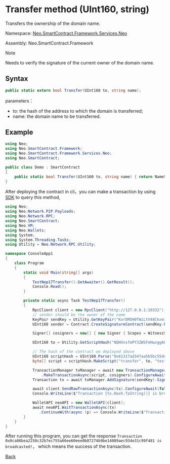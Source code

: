 # Transfer method (UInt160, string)

Transfers the ownership of the domain name.

Namespace: [Neo.SmartContract.Framework.Services.Neo](../../neo.md)

Assembly: Neo.SmartContract.Framework

> [!Note]
>
> Needs to verify the signature of the current owner of the domain name.

## Syntax

```c#
public static extern bool Transfer(UInt160 to, string name);
```

parameters：

- to: the hash of the address to which the domain is transferred;
- name: the domain name to be transferred.

## Example

```c#
using Neo;
using Neo.SmartContract.Framework;
using Neo.SmartContract.Framework.Services.Neo;
using Neo.SmartContract;

public class Demo : SmartContract
{
    public static bool Transfer(UInt160 to, string name) { return NameService.Transfer(to, name); }
}
```

After deploying the contract in cli，you can make a transaction by using [SDK](../../../../../../develop/tool/sdk/transaction.md) to query this method,

```c#
using Neo;
using Neo.Network.P2P.Payloads;
using Neo.Network.RPC;
using Neo.SmartContract;
using Neo.VM;
using Neo.Wallets;
using System;
using System.Threading.Tasks;
using Utility = Neo.Network.RPC.Utility;

namespace ConsoleApp1
{
    class Program
    {
        static void Main(string[] args)
        {
            TestNep17Transfer().GetAwaiter().GetResult();
            Console.Read();
        }

        private static async Task TestNep17Transfer()
        {
            RpcClient client = new RpcClient("http://127.0.0.1:10332");
            // sender should be the owner of the name
            KeyPair sendKey = Utility.GetKeyPair("KxrDM5H9TWiLtV48Ckxm15rp6XkxDHNryABGp1u67jRYpw3Y8z9G");
            UInt160 sender = Contract.CreateSignatureContract(sendKey.PublicKey).ScriptHash;

            Signer[] cosigners = new[] { new Signer { Scopes = WitnessScope.CustomContracts, Account = sender, AllowedContracts = new UInt160[] { NativeContract.NameService.Hash } } };

            UInt160 to = Utility.GetScriptHash("NQHVnsfmPY3ZWSFmHwzggALjJLUhQrXhY3");

            // The hash of the contract we deployed above
            UInt160 scriptHash = UInt160.Parse("0x61317ad347aa5b5bc55de7ff46aca79ff94e9eaa");
            byte[] script = scriptHash.MakeScript("transfer", to, "test.com");

            TransactionManager txManager = await new TransactionManagerFactory(client, 5195086)
                .MakeTransactionAsync(script, cosigners).ConfigureAwait(false);
            Transaction tx = await txManager.AddSignature(sendKey).SignAsync().ConfigureAwait(false);

            await client.SendRawTransactionAsync(tx).ConfigureAwait(false);
            Console.WriteLine($"Transaction {tx.Hash.ToString()} is broadcasted!");

            WalletAPI neoAPI = new WalletAPI(client);
            await neoAPI.WaitTransactionAsync(tx)
               .ContinueWith(async (p) => Console.WriteLine($"Transaction vm state is {(await p).VMState}"));
        }
    }
}
```

After running this program, you can get the response `Transaction 0x0ca86bea2250c32b7ec755a66ee60eee0b87274b9be14089aec934e31c99f481 is broadcasted!`， which means the success of the transaction.

[Back](../NameService.md)